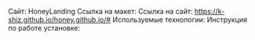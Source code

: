 Сайт: HoneyLanding
Ссылка на макет: 
Ссылка на сайт: https://k-shiz.github.io/honey.github.io/#
Используемые технологии:
Инструкция по работе установке:
